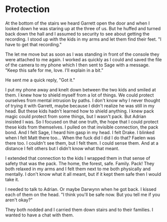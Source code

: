 # Protection
At the bottom of the stairs we heard Garrett open the door and when I looked down he was staring up at the three of us.  But he huffed and turned back down the hall and I assumed to security to see about getting the recording.  I stood up with the kids in my arms and let them find their feet.  "I have to get that recording."
 
The let me move but as soon as I was standing in front of the console they were attached to me again.  I worked as quickly as I could and saved the file of the camera to my phone which I then sent to Sage with a message.  "Keep this safe for me, love.  I'll explain in a bit."
 
He sent me a quick reply, "Got it."
 
I put my phone away and knelt down between the two kids and smiled at them.  I knew how to shield myself from a lot of things.  We could protect ourselves from mental intrusion by paths.  I don't know why I never thought of trying it with Garrett, maybe because I didn't realize he was still in my head. But these kids hadn't learned how to shield anything.  I knew pack magic could protect from some things, but I wasn't pack.  But Adrian insisted I was.  So I focused on that one truth, the hope that I could protect these kids from themselves.  I pulled on that invisible connection, the pack bond.  And I felt Sage, I heard him gasp in my head.  I felt Drake.  I blinked when I felt Matt there too... When the fuck did I did I do that?  Faelen was there too.  I couldn't see them, but I felt them.  I could sense them.  And at a distance I felt others but I didn't know what that meant.
 
I extended that connection to the kids I wrapped them in that sense of safety that was the pack.  The home, the forest, safe.  Family.  Pack!  They both relaxed in my arms and I felt them next to me both physically and mentally.  I don't know what it all meant, but if it kept them safe then I would take it.
 
I needed to talk to Adrian.  Or maybe Darwynn when he got back.  I kissed each of them on the head.  "I think you'll be safe now.  But you tell me if you aren't okay?"
 
They both nodded and I carried them down stairs and to their families.  I wanted to have a chat with them.
